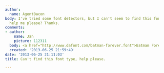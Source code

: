 ```yaml
---
author:
  name: AgentBacon
body: I've tried some font detectors, but I can't seem to find this font. Can anyone
  help me please? Thanks.
comments:
- author:
    name: Jan
    picture: 112311
  body: <a href="http://www.dafont.com/batman-forever.font">Batman Forever</a>.
  created: '2013-06-25 21:59:49'
date: '2013-06-25 21:11:03'
title: Can't find this font type, help please.

---
```

